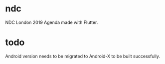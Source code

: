 # ndc

NDC London 2019 Agenda made with Flutter. 

# todo

Android version needs to be migrated to Android-X to be built successfully.